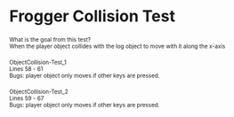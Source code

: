 # Frogger Collision Test
<font size="1">What is the goal from this test?</font><br />
<font size="1">When the player object collides with the log object to move with it along the x-axis</font><br />
<br />
<font size="1">ObjectCollision-Test_1</font><br />
<font size="1">Lines 58 - 61</font><br />
<font size="1">Bugs: player object only moves if other keys are pressed.</font><br />
<br />
<font size="1">ObjectCollision-Test_2</font><br />
<font size="1">Lines 59 - 67</font><br />
<font size="1">Bugs: player object only moves if other keys are pressed.</font><br />
